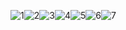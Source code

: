 ![1](https://github.com/user-attachments/assets/764ae7bc-4ddc-4cbf-82cd-15752f0cf7b3)![2](https://github.com/user-attachments/assets/d938cbef-a466-4046-a396-051b3cc7605f)![3](https://github.com/user-attachments/assets/fdd20c32-9a7f-43be-b143-a6af6e3cd206)![4](https://github.com/user-attachments/assets/cfebb221-ac61-4ce7-bfa2-6e71640d98a5)![5](https://github.com/user-attachments/assets/46774ed6-8e0c-454c-8436-df69f3100c2d)![6](https://github.com/user-attachments/assets/6e3bfe86-9033-4f0c-af95-7f77f690fa81)![7](https://github.com/user-attachments/assets/431c6f50-ef8c-49e3-b92b-21a150b5947a)







